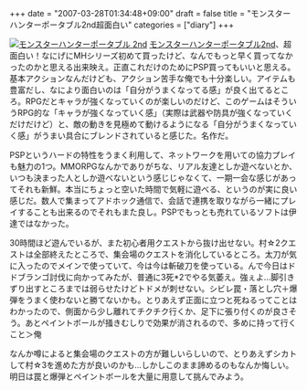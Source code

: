 +++
date = "2007-03-28T01:34:48+09:00"
draft = false
title = "モンスターハンターポータブル2nd超面白い"
categories = ["diary"]
+++

<a href="http://www.amazon.co.jp/exec/obidos/ASIN/B000GWKY9Y/realbeat-22/ref=nosim/" target="_blank"><img src="http://images-jp.amazon.com/images/P/B000GWKY9Y.09.MZZZZZZZ.jpg" alt="モンスターハンターポータブル 2nd" style="border: none;" /></a>
<a href="http://www.amazon.co.jp/exec/obidos/ASIN/B000GWKY9Y/realbeat-22/ref=nosim/" target="_blank">モンスターハンターポータブル2nd</a>、超面白い！なにげにMHシリーズ初めて買ったけど、なんでもっと早く買ってなかったのかと思える出来映え。正直これだけのためにPSP買ってもいいと思える。基本アクションなんだけども、アクション苦手な俺でも十分楽しい。アイテムも豊富だし、なにより面白いのは「自分がうまくなってる感」が良く出てるところ。RPGだとキャラが強くなっていくのが楽しいのだけど、このゲームはそういうRPG的な「キャラが強くなっていく感」（実際は武器や防具が強くなっていくだけだけど）と、敵の動きを見極めて動けるようになる「自分がうまくなっていく感」がうまい具合にブレンドされていると感じた。名作だ。

PSPというハードの特性をうまく利用して、ネットワークを用いての協力プレイも魅力の1つ。MMORPGなんかでありがちな、リアル友達としか遊べないとか、いつも決まった人としか遊べないという感じじゃなくて、一期一会な感じがあってそれも新鮮。本当にちょっと空いた時間で気軽に遊べる、というのが実に良い感じだ。数人で集まってアドホック通信で、会話で連携を取りながら一緒にプレイすることも出来るのでそれもまた良し。PSPでもっとも売れているソフトは伊達ではなかった。

30時間ほど遊んでいるが、また初心者用クエストから抜け出せない。村☆2クエストは全部終えたところで、集会場のクエストを消化しているところ。太刀が気に入ったのでメインで使っていて、今は今は斬破刀を使っている。んで今日はドドブランゴ討伐に向かってみたが、普通に3死*2でやる気萎え。強ぇよ…脚引きずり出すところまでは弱らせたけどトドメが刺せない。シビレ罠・落とし穴＋爆弾をうまく使わないと勝てないかも。とりあえず正面に立つと死ねるってことはわかったので、側面から少し離れてチクチク行くか、足下に張り付くのが良さそう。あとペイントボールが掻きむしりで効果が消されるので、多めに持って行くこと＞俺

なんか噂によると集会場のクエストの方が難しいらしいので、とりあえずシカトして村☆3を進めた方が良いのかも…しかしこのまま諦めるのもなんか悔しい。明日は罠と爆弾とペイントボールを大量に用意して挑んでみよう。
